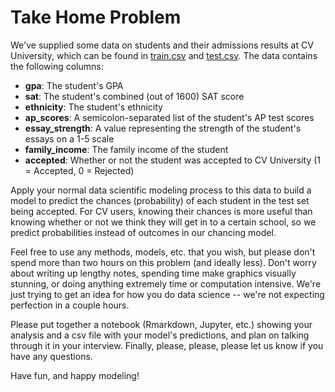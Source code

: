 # Take Home Problem

We've supplied some data on students and their admissions results at CV University, which can be found in [train.csv](https://github.com/collegevine/ds-hiring/blob/main/train.csv) and [test.csv](https://github.com/collegevine/ds-hiring/blob/main/test.csv). The data contains the following columns:

* **gpa**: The student's GPA
* **sat**: The student's combined (out of 1600) SAT score
* **ethnicity**: The student's ethnicity
* **ap_scores**: A semicolon-separated list of the student's AP test scores
* **essay_strength**: A value representing the strength of the student's essays on a 1-5 scale
* **family_income**: The family income of the student
* **accepted**: Whether or not the student was accepted to CV University (1 = Accepted, 0 = Rejected)

Apply your normal data scientific modeling process to this data to build a model to predict the chances (probability) of each student in the test set being accepted. For CV users, knowing their chances is more useful than knowing whether or not we think they will get in to a certain school, so we predict probabilities instead of outcomes in our chancing model.

Feel free to use any methods, models, etc. that you wish, but please don't spend more than two hours on this problem (and ideally less). Don't worry about writing up lengthy notes, spending time make graphics visually stunning, or doing anything extremely time or computation intensive. We're just trying to get an idea for how you do data science -- we're not expecting perfection in a couple hours.

Please put together a notebook (Rmarkdown, Jupyter, etc.) showing your analysis and a csv file with your model's predictions, and plan on talking through it in your interview. Finally, please, please, please let us know if you have any questions. 

Have fun, and happy modeling!
